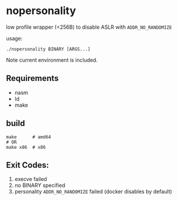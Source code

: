 # nopersonality
low profile wrapper (<256B) to disable ASLR with `ADDR_NO_RANDOMIZE`

usage:
```
./nopersonality BINARY [ARGS...]
```

Note current environment is included.

## Requirements
+ nasm
+ ld
+ make

## build
```
make      # amd64
# OR
make x86  # x86
```

## Exit Codes:
1. execve failed
2. no BINARY specified 
3. personality `ADDR_NO_RANDOMIZE` failed (docker disables by default)
